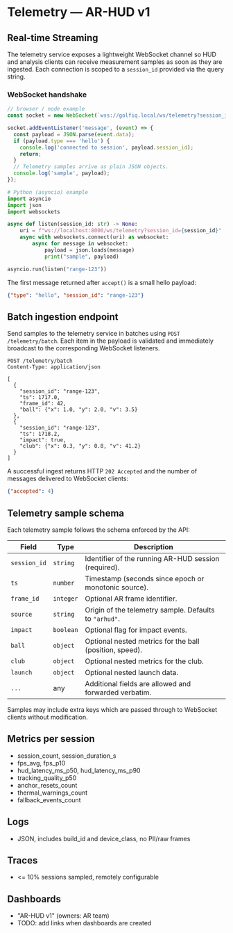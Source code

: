 # Telemetry — AR-HUD v1

## Real-time Streaming

The telemetry service exposes a lightweight WebSocket channel so HUD and analysis clients can receive measurement samples as soon as they are ingested. Each connection is scoped to a `session_id` provided via the query string.

### WebSocket handshake

```javascript
// browser / node example
const socket = new WebSocket(`wss://golfiq.local/ws/telemetry?session_id=${sessionId}`);

socket.addEventListener('message', (event) => {
  const payload = JSON.parse(event.data);
  if (payload.type === 'hello') {
    console.log('connected to session', payload.session_id);
    return;
  }
  // Telemetry samples arrive as plain JSON objects.
  console.log('sample', payload);
});
```

```python
# Python (asyncio) example
import asyncio
import json
import websockets

async def listen(session_id: str) -> None:
    uri = f"ws://localhost:8000/ws/telemetry?session_id={session_id}"
    async with websockets.connect(uri) as websocket:
        async for message in websocket:
            payload = json.loads(message)
            print("sample", payload)

asyncio.run(listen("range-123"))
```

The first message returned after `accept()` is a small hello payload:

```json
{"type": "hello", "session_id": "range-123"}
```

## Batch ingestion endpoint

Send samples to the telemetry service in batches using `POST /telemetry/batch`. Each item in the payload is validated and immediately broadcast to the corresponding WebSocket listeners.

```http
POST /telemetry/batch
Content-Type: application/json

[
  {
    "session_id": "range-123",
    "ts": 1717.0,
    "frame_id": 42,
    "ball": {"x": 1.0, "y": 2.0, "v": 3.5}
  },
  {
    "session_id": "range-123",
    "ts": 1718.2,
    "impact": true,
    "club": {"x": 0.3, "y": 0.8, "v": 41.2}
  }
]
```

A successful ingest returns HTTP `202 Accepted` and the number of messages delivered to WebSocket clients:

```json
{"accepted": 4}
```

## Telemetry sample schema

Each telemetry sample follows the schema enforced by the API:

| Field       | Type                  | Description                                            |
|-------------|-----------------------|--------------------------------------------------------|
| `session_id`| `string`              | Identifier of the running AR-HUD session (required).   |
| `ts`        | `number`              | Timestamp (seconds since epoch or monotonic source).   |
| `frame_id`  | `integer`             | Optional AR frame identifier.                          |
| `source`    | `string`              | Origin of the telemetry sample. Defaults to `"arhud"`. |
| `impact`    | `boolean`             | Optional flag for impact events.                       |
| `ball`      | `object`              | Optional nested metrics for the ball (position, speed).|
| `club`      | `object`              | Optional nested metrics for the club.                  |
| `launch`    | `object`              | Optional nested launch data.                           |
| `...`       | any                   | Additional fields are allowed and forwarded verbatim.  |

Samples may include extra keys which are passed through to WebSocket clients without modification.

## Metrics per session
- session_count, session_duration_s
- fps_avg, fps_p10
- hud_latency_ms_p50, hud_latency_ms_p90
- tracking_quality_p50
- anchor_resets_count
- thermal_warnings_count
- fallback_events_count

## Logs
- JSON, includes build_id and device_class, no PII/raw frames

## Traces
- <= 10% sessions sampled, remotely configurable

## Dashboards
- "AR-HUD v1" (owners: AR team)
- TODO: add links when dashboards are created
